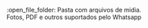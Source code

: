 <p align="center">:open_file_folder: Pasta com arquivos de midia.</br>Fotos, PDF e outros suportados pelo Whatsapp</p>
